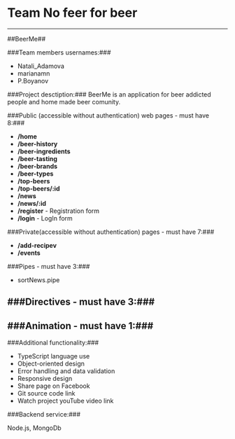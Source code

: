 
Team No feer for beer
=========

----------

##BeerMe##


###Team members usernames:###
-   Natali_Adamova
-   marianamn
-   P.Boyanov

###Project desctiption:###
BeerMe is an application for beer addicted people and home made beer comunity.

###Public (accessible without authentication) web pages - must have 8:###
- **/home**
- **/beer-history**
- **/beer-ingredients**
- **/beer-tasting**
- **/beer-brands**
- **/beer-types**
- **/top-beers**
- **/top-beers/:id**
- **/news**
- **/news/:id**
- **/register** - Registration form
- **/login** - LogIn form

###Private(accessible without authentication) pages - must have 7:###
- **/add-recipev**
- **/events**


###Pipes - must have 3:###

- sortNews.pipe



###Directives - must have 3:###
-


###Animation - must have 1:###
- 

###Additional functionality:###

- TypeScript language use
- Object-oriented design
- Error handling and data validation
- Responsive design
- Share page on Facebook
- Git source code link
- Watch project youTube video link

###Backend service:###

Node.js, MongoDb

